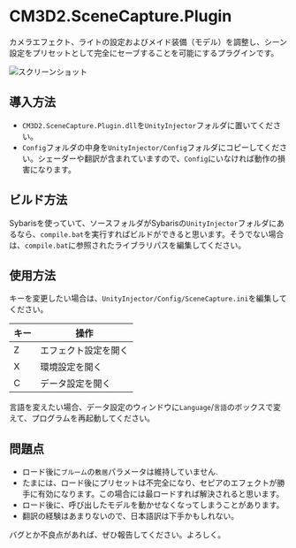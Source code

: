 # CM3D2.SceneCapture.Plugin
カメラエフェクト、ライトの設定およびメイド装備（モデル）を調整し、シーン設定をプリセットとして完全にセーブすることを可能にするプラグインです。

![スクリーンショット](https://github.com/ShinHogera/CM3D2.SceneCapture.Plugin/raw/master/screenshot.png)

## 導入方法
* `CM3D2.SceneCapture.Plugin.dll`を`UnityInjector`フォルダに置いてください。
* `Config`フォルダの中身を`UnityInjector/Config`フォルダにコピーしてください。シェーダーや翻訳が含まれていますので、`Config`にいなければ動作の損害になります。

## ビルド方法
Sybarisを使っていて、ソースフォルダがSybarisの`UnityInjector`フォルダにあるなら、`compile.bat`を実行すればビルドができると思います。そうでない場合は、`compile.bat`に参照されたライブラリパスを編集してください。

## 使用方法
キーを変更したい場合は、`UnityInjector/Config/SceneCapture.ini`を編集してください。

| キー | 操作                    |
|------|-------------------------|
| Z    | エフェクト設定を開く    |
| X    | 環境設定を開く          |
| C    | データ設定を開く        |

言語を変えたい場合、データ設定のウィンドウに`Language`/`言語`のボックスで変えて、プログラムを再起動してください。

## 問題点
- ロード後に`ブルーム`の`敷居`パラメータは維持していません. 
- たまには、ロード後にプリセットは不完全になり、セピアのエフェクトが勝手に有効になります。この場合には最ロードすれば解決されると思います。
- ロード後に、呼び出したモデルを動かせなくなってしまうことがあります。
- 翻訳の経験はあまりないので、日本語訳は下手かもしれない。

バグとか不良点があれば、ぜひ報告してください。よろしく。
